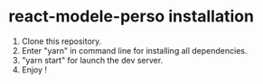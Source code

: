 # react-modele-perso installation

1. Clone this repository.
2. Enter "yarn" in command line for installing all dependencies.
3. "yarn start" for launch the dev server.
4. Enjoy !
